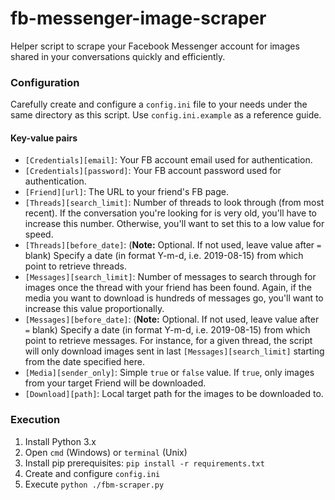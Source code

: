 # fb-messenger-image-scraper
Helper script to scrape your Facebook Messenger account for images shared in your conversations quickly and efficiently.

### Configuration

Carefully create and configure a `config.ini` file to your needs under the same directory as this script.
Use `config.ini.example` as a reference guide.

#### Key-value pairs

- `[Credentials][email]`: Your FB account email used for authentication.
- `[Credentials][password]`: Your FB account password used for authentication.
- `[Friend][url]`: The URL to your friend's FB page.
- `[Threads][search_limit]`: Number of threads to look through (from most recent). If the conversation you're looking for is very old, you'll have to increase this number. Otherwise, you'll want to set this to a low value for speed.
- `[Threads][before_date]`: (**Note:** Optional. If not used, leave value after `=` blank) Specify a date (in format Y-m-d, i.e. 2019-08-15) from which point to retrieve threads. 
- `[Messages][search_limit]`: Number of messages to search through for images once the thread with your friend has been found. Again, if the media you want to download is hundreds of messages go, you'll want to increase this value proportionally.
- `[Messages][before_date]`: (**Note:** Optional. If not used, leave value after `=` blank) Specify a date (in format Y-m-d, i.e. 2019-08-15) from which point to retrieve messages. For instance, for a given thread, the script will only download images sent in last `[Messages][search_limit]` starting from the date specified here.
- `[Media][sender_only]`: Simple `true` or `false` value. If `true`, only images from your target Friend will be downloaded. 
- `[Download][path]`: Local target path for the images to be downloaded to.

### Execution

1. Install Python 3.x
2. Open `cmd` (Windows) or `terminal` (Unix)
3. Install pip prerequisites: `pip install -r requirements.txt`
4. Create and configure `config.ini`
5. Execute `python ./fbm-scraper.py`
